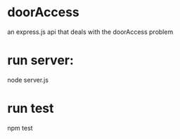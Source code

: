 # doorAccess
an express.js api that deals with the doorAccess problem

# run server:
node server.js

# run test
npm test
